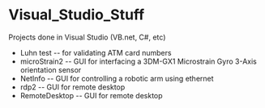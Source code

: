 Visual_Studio_Stuff
===================

Projects done in Visual Studio (VB.net, C#, etc)

- Luhn test     -- for validating ATM card numbers
- microStrain2  -- GUI for interfacing a 3DM-GX1 Microstrain Gyro 3-Axis orientation sensor
- NetInfo       -- GUI for controlling a robotic arm using ethernet
- rdp2          -- GUI for remote desktop
- RemoteDesktop -- GUI for remote desktop

